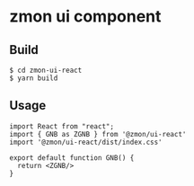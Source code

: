 # zmon ui component

## Build
```
$ cd zmon-ui-react
$ yarn build
```

## Usage
```
import React from "react";
import { GNB as ZGNB } from '@zmon/ui-react'
import '@zmon/ui-react/dist/index.css'

export default function GNB() {
  return <ZGNB/>
}
```

